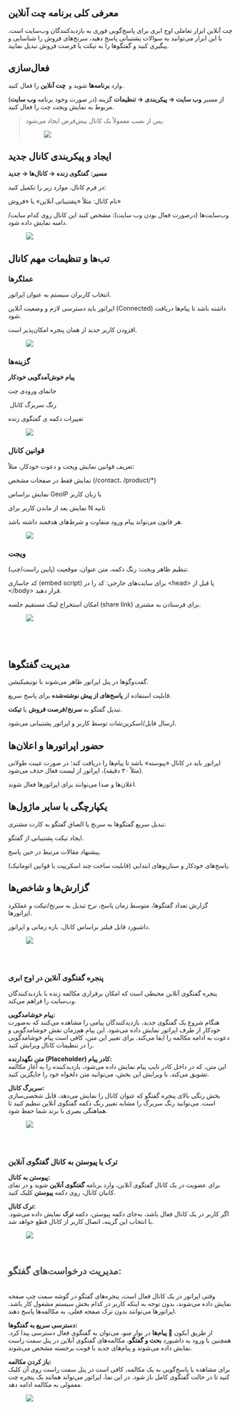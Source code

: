 <h2>معرفی کلی برنامه چت آنلاین</h2><p>چت آنلاین ابزار تعاملی اوج ابری برای پاسخ‌گویی فوری به بازدیدکنندگان وب‌سایت است. با این ابزار می‌توانید به سوالات پشتیبانی پاسخ دهید، سرنخ‌های فروش را شناسایی و پیگیری کنید و گفتگوها را به تیکت یا فرصت فروش تبدیل نمایید.</p><h2>فعال‌سازی</h2><p>وارد <strong>برنامه‌ها</strong> شوید و&nbsp;<strong> چت آنلاین </strong>را فعال کنید.</p><p>(در صورت وجود برنامه <strong>وب سایت</strong>) از مسیر <strong>وب‌ سایت → پیکربندی → تنظیمات</strong> گزینه مربوط به نمایش ویجت چت را فعال کنید.</p><blockquote><p>پس از نصب معمولاً یک کانال پیش‌فرض ایجاد می‌شود.</p><figure class="image"><img src="https://hub.amootsoft.com/content/editor/38dcf755-1835-4263-8e7c-83ba9cfade661.png.png"></figure></blockquote><h2>ایجاد و پیکربندی کانال جدید</h2><p><strong>مسیر:</strong> <strong>گفتگوی زنده → کانال‌ها → جدید</strong></p><p>در فرم کانال، موارد زیر را تکمیل کنید:</p><p>نام کانال: مثلاً «پشتیبانی آنلاین» یا «فروش»</p><p>وب‌سایت‌ها (درصورت فعال بودن وب سایت): مشخص کنید این کانال روی کدام سایت/دامنه نمایش داده شود.</p><figure class="image"><img src="https://hub.amootsoft.com/content/editor/4ec635d4-b471-4f28-83c3-73f40a75981c2.JPG.jpg"></figure><h2>تب‌ها و تنظیمات مهم کانال</h2><h3>عملگرها</h3><p>انتخاب کاربران سیستم به عنوان اپراتور.</p><p>اپراتور باید دسترسی لازم و وضعیت آنلاین (Connected) داشته باشد تا پیام‌ها دریافت شود.</p><p>افزودن کاربر جدید از همان پنجره امکان‌پذیر است.</p><figure class="image"><img src="https://hub.amootsoft.com/content/editor/e80b1854-6685-4a97-a233-66981da66a2f3.JPG.jpg"></figure><h3>گزینه‌ها</h3><p><strong>پیام خوش‌آمدگویی خودکار</strong></p><p>جانمای ورودی چت</p><p>&nbsp;رنگ سربرگ کانال</p><p>تغییرات دکمه ی گفتگوی زنده</p><figure class="image"><img src="https://hub.amootsoft.com/content/editor/f6f6b26a-e6ce-41cb-8a77-768f941726474.JPG.jpg"></figure><h3>قوانین کانال</h3><p>تعریف قوانین نمایش ویجت و دعوت خودکار، مثلاً:</p><p>نمایش فقط در صفحات مشخص (/contact، /product/*)</p><p>نمایش براساس GeoIP یا زبان کاربر</p><p>نمایش بعد از ماندن کاربر برای N ثانیه</p><p>هر قانون می‌تواند پیام ورود متفاوت و شرط‌های هدفمند داشته باشد.</p><figure class="image"><img src="https://hub.amootsoft.com/content/editor/412cd656-b44c-491e-9129-b16c1a5300395.JPG.jpg"></figure><h3>ویجت</h3><p>تنظیم ظاهر ویجت: رنگ دکمه، متن عنوان، موقعیت (پایین راست/چپ).</p><p>کد جاسازی (embed script) برای سایت‌های خارجی: کد را در &lt;head&gt; یا قبل از &lt;/body&gt; قرار دهید.</p><p>امکان استخراج لینک مستقیم جلسه (share link) برای فرستادن به مشتری.</p><figure class="image"><img src="https://hub.amootsoft.com/content/editor/2fec965a-63d6-4fc9-8a3c-41ce6dcc37346.JPG.jpg"></figure><h2>&nbsp;</h2><h2>مدیریت گفتگوها</h2><p>گفت‌وگوها در پنل اپراتور ظاهر می‌شوند با نوتیفیکیشن.</p><p>قابلیت استفاده از <strong>پاسخ‌های از پیش نوشته‌شده </strong>برای پاسخ سریع.</p><p>تبدیل گفتگو به <strong>سرنخ/فرصت فروش</strong> یا <strong>تیکت</strong>.</p><p>ارسال فایل/اسکرین‌شات توسط کاربر و اپراتور پشتیبانی می‌شود.</p><h2>حضور اپراتورها و اعلان‌ها</h2><p>اپراتور باید در کانال «پیوسته» باشد تا پیام‌ها را دریافت کند؛ در صورت غیبت طولانی (مثلاً ۳۰ دقیقه)، اپراتور از لیست فعال حذف می‌شود.</p><p>اعلان‌ها و صدا می‌توانند برای اپراتورها فعال شوند.</p><h2>یکپارچگی با سایر ماژول‌ها</h2><p>تبدیل سریع گفتگوها به سرنخ یا الصاق گفتگو به کارت مشتری.</p><p>ایجاد تیکت پشتیبانی از گفتگو.</p><p>پیشنهاد مقالات مرتبط در حین پاسخ.</p><p>پاسخ‌های خودکار و سناریوهای ابتدایی (قابلیت ساخت چند اسکریپت یا قوانین اتوماتیک).</p><h2>گزارش‌ها و شاخص‌ها</h2><p>گزارش تعداد گفتگوها، متوسط زمان پاسخ، نرخ تبدیل به سرنخ/تیکت و عملکرد اپراتورها.</p><p>داشبورد قابل فیلتر براساس کانال، بازه زمانی و اپراتور.</p><figure class="image"><img src="https://hub.amootsoft.com/content/editor/2bcd6b47-a713-44c0-9022-1fc8e8bae6d87.png.png"></figure><h3>&nbsp;</h3><h3>پنجره گفتگوی آنلاین در اوج ابری</h3><p>پنجره گفتگوی آنلاین محیطی است که امکان برقراری مکالمه زنده با بازدیدکنندگان وب‌سایت را فراهم می‌کند.</p><p><strong>پیام خوشامدگویی:</strong><br>هنگام شروع یک گفتگوی جدید، بازدیدکنندگان پیامی را مشاهده می‌کنند که به‌صورت خودکار از طرف اپراتور نمایش داده می‌شود. این پیام هم‌زمان نقش خوشامدگویی و دعوت به ادامه مکالمه را ایفا می‌کند. برای تغییر این متن، کافی است پیام خوشامدگویی را در تنظیمات کانال ویرایش کنید.</p><p><strong>متن نگهدارنده (Placeholder) کادر پیام:</strong><br>این متن، که در داخل کادر تایپ پیام نمایش داده می‌شود، بازدیدکننده را به آغاز مکالمه تشویق می‌کند. با ویرایش این بخش، می‌توانید متن دلخواه خود را جایگزین کنید.</p><p><strong>سربرگ کانال:</strong><br>بخش رنگی بالای پنجره گفتگو که عنوان کانال را نمایش می‌دهد، قابل شخصی‌سازی است. می‌توانید رنگ سربرگ را مشابه تغییر رنگ دکمه گفتگوی آنلاین تنظیم کنید تا هماهنگی بصری با برند شما حفظ شود.</p><figure class="image image_resized" style="width:37.14%;"><img src="https://hub.amootsoft.com/content/editor/16218381-bfb6-42c6-acab-2d4805b043798.png.png"></figure><h3>&nbsp;</h3><h3>ترک یا پیوستن به کانال گفتگوی آنلاین</h3><p><strong>پیوستن به کانال:</strong><br>برای عضویت در یک کانال گفتگوی آنلاین، وارد برنامه <strong>گفتگوی آنلاین</strong> شوید و در نمای کانبان کانال، روی دکمه <strong>پیوستن</strong> کلیک کنید.</p><p><strong>ترک کانال:</strong><br>اگر کاربر در یک کانال فعال باشد، به‌جای دکمه پیوستن، دکمه <strong>ترک</strong> نمایش داده می‌شود. با انتخاب این گزینه، اتصال کاربر از کانال قطع خواهد شد.</p><figure class="image"><img src="https://hub.amootsoft.com/content/editor/381cca8a-c6fe-4df7-ad66-fe737951eb549.png.png"></figure><p>&nbsp;</p><h2><span style="color:hsl(0,0%,30%);"><strong>مدیریت درخواست‌های گفتگو:</strong></span></h2><p><br>وقتی اپراتور در یک کانال فعال است، پنجره‌های گفتگو در گوشه سمت چپ صفحه نمایش داده می‌شوند، بدون توجه به اینکه کاربر در کدام بخش سیستم مشغول کار باشد. اپراتورها می‌توانند بدون ترک صفحه فعلی، به مکالمه‌ها پاسخ دهند.</p><p><strong>دسترسی سریع به گفتگوها:</strong><br>از طریق آیکون <strong>💬 پیام‌ها</strong> در نوار منو، می‌توان به گفتگوی فعال دسترسی پیدا کرد. همچنین با ورود به داشبورد <strong>بحث و گفتگو</strong>، مکالمه‌های گفتگوی آنلاین در پنل سمت راست نمایش داده می‌شوند و پیام‌های جدید با فونت برجسته مشخص می‌شوند.</p><p><strong>باز کردن مکالمه:</strong><br>برای مشاهده یا پاسخ‌گویی به یک مکالمه، کافی است در پنل سمت راست روی آن کلیک کنید تا در حالت گفتگوی کامل باز شود. در این نما، اپراتور می‌تواند همانند یک پنجره چت معمولی به مکالمه ادامه دهد.</p><figure class="image"><img src="https://hub.amootsoft.com/content/editor/614b725a-d95f-4d53-b6ad-63ea970008ab10.JPG.jpg"></figure>